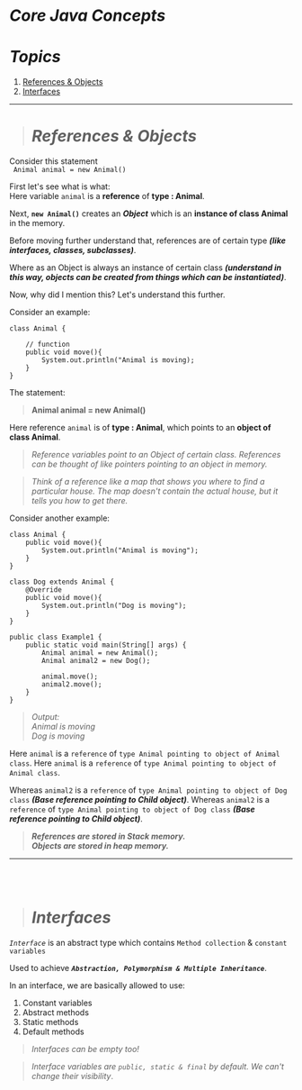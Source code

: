 # ***Core Java Concepts***
# ***Topics***
1. [References & Objects](#topics)
2. [Interfaces](#interfaces)
   
---
># *References & Objects*

Consider this statement  
` Animal animal = new Animal()`

First let's see what is what:  
Here variable `animal` is a **reference** of **type : Animal**.

Next, **`new Animal()`** creates an ***Object*** which is an **instance of class Animal** in the memory.

Before moving further understand that, references are of certain type ***(like interfaces, classes, subclasses)***.  

Where as an Object is always an instance of certain class ***(understand in this way, objects can be created from things which can be instantiated)***. 

Now, why did I mention this? Let's understand this further.

Consider an example:

    class Animal {
        
        // function
        public void move(){
            System.out.println("Animal is moving);
        }
    }

The statement:
> **Animal animal = new Animal()**

Here reference `animal` is of **type : Animal**, which points to an **object of class Animal**.

> *Reference variables point to an Object of certain class. References can be thought of like pointers pointing to an object in memory.*  

> *Think of a reference like a map that shows you where to find a particular house. The map doesn't contain the actual house, but it tells you how to get there.*

Consider another example:

    class Animal {
        public void move(){
            System.out.println("Animal is moving");
        }
    }

    class Dog extends Animal {
        @Override
        public void move(){
            System.out.println("Dog is moving");
        }
    }

    public class Example1 {
        public static void main(String[] args) {
            Animal animal = new Animal();
            Animal animal2 = new Dog();

            animal.move();
            animal2.move();
        }
    }

> *Output:   
Animal is moving  
Dog is moving*

Here `animal` is a `reference` of `type Animal pointing to object of Animal class`.
Here `animal` is a `reference` of `type Animal pointing to object of Animal class`.

Whereas `animal2` is a `reference` of `type Animal pointing to object of Dog class` ***(Base reference pointing to Child object)***.
Whereas `animal2` is a `reference` of `type Animal pointing to object of Dog class` ***(Base reference pointing to Child object)***.

> ***References are stored in Stack memory.  
> Objects are stored in heap memory.***

---
<br></br>

># *Interfaces*

*`Interface`* is an abstract type which contains `Method collection` & `constant variables`  

Used to achieve ***`Abstraction, Polymorphism & Multiple Inheritance`***.  

In an interface, we are basically allowed to use:
1. Constant variables
1. Abstract methods
2. Static methods
3. Default methods

> *Interfaces can be empty too!*

> *Interface variables are `public, static & final` by default. We can't change their visibility*.  